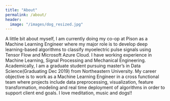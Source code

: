 ```yaml
---
title: "About"
permalink: /about/
header:
  image: "/images/dog_resized.jpg"
---
```


 A little bit about myself, I am currently doing my co-op at Pison as a Machine Learning Engineer where my major role is to develop deep learning-based algorithms to classify myoelectric pulse signals using Tensor Flow and Microsoft Azure Cloud. I have working experience in Machine Learning, Signal Processing and Mechanical Engineering.  Academically, I am a graduate student pursuing master’s in Data Science(Graduating Dec 2019) from Northeastern University. My career objective is to work as a Machine Learning Engineer in a cross functional team where projects include data preprocessing, visualization, feature transformation, modeling and real time deployment of algorithms in order to support client end goals. I love meditation, music and dogs!!

